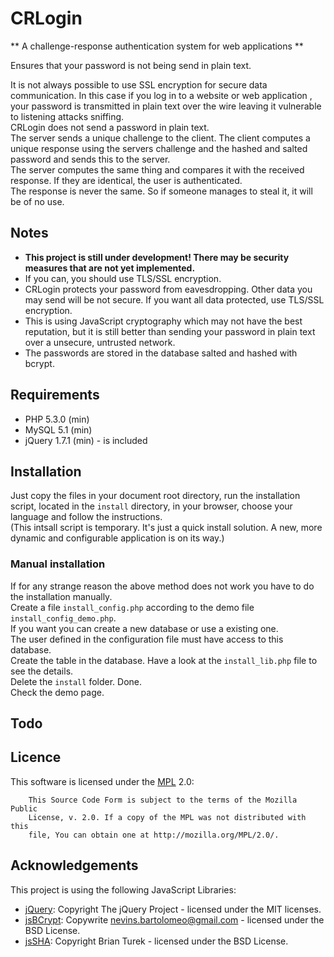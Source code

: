 CRLogin
=========


** A challenge-response authentication system for web applications  **  

Ensures that your password is not being send in plain text.  

It is not always possible to use SSL encryption for secure data communication. In this case if you log in to a website or web application , your password is transmitted in plain text over the wire leaving it vulnerable to listening attacks  sniffing.  
CRLogin does not send a password in plain text.  
The server sends a unique challenge to the client. The client computes a unique response using the servers challenge and the hashed and salted password and sends this to the server.   
The server computes the same thing and compares it with the received response. If they are identical, the user is authenticated.  
The response is never the same. So if someone manages to steal it, it will be of no use.



## Notes ##
* **This project is still under development! There may be security measures that are not yet implemented.**
* If you can, you should use TLS/SSL encryption.
* CRLogin protects your password from eavesdropping. Other data you may send will be not secure.
If you want all data protected, use TLS/SSL encryption.
* This is using JavaScript cryptography which may not have the best reputation, but it is still better than sending your password in plain text over a unsecure, untrusted network.
* The passwords are stored in the database salted and hashed with bcrypt.

## Requirements ##
*   PHP 5.3.0 (min)
*   MySQL 5.1 (min)
*   jQuery 1.7.1 (min) - is included


## Installation ##
Just copy the files in your document root directory,
run the installation script, located in the `install` directory, in your browser, choose your language and follow the instructions.  
(This intsall script is temporary. It's just a quick install solution.
A new, more dynamic and configurable application is on its way.)

### Manual installation ###

If for any strange reason the above method does not work you have to do the installation manually.  
Create a file `install_config.php` according to the demo file `install_config_demo.php`.  
If you want you can create a new database or use a existing one.   
The user defined in the configuration file must have access to this database.  
Create the table in the database. Have a look at the `install_lib.php` file to see the details.  
Delete the `install` folder. Done.  
Check the demo page.

## Todo ##

## Licence ##
This software is licensed under the [MPL](http://www.mozilla.org/MPL/2.0/) 2.0:
```
    This Source Code Form is subject to the terms of the Mozilla Public
    License, v. 2.0. If a copy of the MPL was not distributed with this
    file, You can obtain one at http://mozilla.org/MPL/2.0/.
```

## Acknowledgements ##
This project is using the following JavaScript Libraries:  
  
* [jQuery](http://jquery.com/): Copyright The jQuery Project - licensed under the MIT licenses.
* [jsBCrypt](http://code.google.com/p/javascript-bcrypt/): Copywrite nevins.bartolomeo@gmail.com - licensed under the BSD License. 
* [jsSHA](http://caligatio.github.io/jsSHA/): Copyright Brian Turek - licensed under the BSD License.